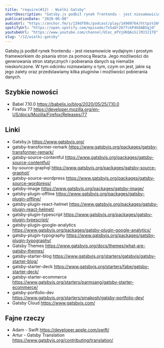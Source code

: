 ```yaml
---
title: "require(#12) - Wielki Gatsby"
shortDescription: "Gatsby.js podbił rynek frontendu - jest niesamowicie wydajnym i prostym frameworkiem do pisania stron za pomocą Reacta. Jego możliwości do generowania stron statycznych i pobierania danych są niemalże nieskończone. W tym odcinku rozmawiamy o tym, czym on jest, jakie są jego zalety oraz przedstawiamy kilka pluginów i możliwości pobierania danych."
publicationDate: "2020-06-08"
audioUrl: "https://anchor.fm/s/139df89c/podcast/play/14909764/https%3A%2F%2Fd3ctxlq1ktw2nl.cloudfront.net%2Fproduction%2F2020-5-8%2F80559771-48000-2-37cf37f6cbd5b.mp3"
spotifyUrl: "https://open.spotify.com/episode/7x5aOr2677ckP4kOABSqjO"
youtubeUrl: "https://www.youtube.com/channel/UCec_mTVjUKQAsSilMJ3J1TQ"
slug: "/12/wielki-gatsby"
---
```


Gatsby.js podbił rynek frontendu - jest niesamowicie wydajnym i prostym frameworkiem do pisania stron za pomocą Reacta. Jego możliwości do generowania stron statycznych i pobierania danych są niemalże nieskończone. W tym odcinku rozmawiamy o tym, czym on jest, jakie są jego zalety oraz przedstawiamy kilka pluginów i możliwości pobierania danych.

## Szybkie nowości

- Babel 7.10.0 https://babeljs.io/blog/2020/05/25/7.10.0
- Firefox 77 https://developer.mozilla.org/en-US/docs/Mozilla/Firefox/Releases/77

## Linki

- Gatsby.js https://www.gatsbyjs.org/
- gatsby-transformer-remark https://www.gatsbyjs.org/packages/gatsby-transformer-remark/
- gatsby-source-contentful https://www.gatsbyjs.org/packages/gatsby-source-contentful/
- by-source-graphql https://www.gatsbyjs.org/packages/gatsby-source-graphql/
- gatsby-source-wordpress https://www.gatsbyjs.org/packages/gatsby-source-wordpress/
- gatsby-image https://www.gatsbyjs.org/packages/gatsby-image/
- gatsby-plugin-offline https://www.gatsbyjs.org/packages/gatsby-plugin-offline/
- gatsby-plugin-react-helmet https://www.gatsbyjs.org/packages/gatsby-plugin-react-helmet/
- gatsby-plugin-typescript https://www.gatsbyjs.org/packages/gatsby-plugin-typescript/
- gatsby-plugin-google-analytics https://www.gatsbyjs.org/packages/gatsby-plugin-google-analytics/
- gatsby-plugin-typography https://www.gatsbyjs.org/packages/gatsby-plugin-typography/
- Gatsby Themes https://www.gatsbyjs.org/docs/themes/what-are-gatsby-themes/
- gatsby-starter-blog https://www.gatsbyjs.org/starters/gatsbyjs/gatsby-starter-blog/
- gatsby-starter-deck https://www.gatsbyjs.org/starters/fabe/gatsby-starter-deck/
- gatsby-starter-ecommerce https://www.gatsbyjs.org/starters/parmsang/gatsby-starter-ecommerce/
- gatsby-portfolio-dev https://www.gatsbyjs.org/starters/smakosh/gatsby-portfolio-dev/
- Gatsby Cloud https://www.gatsbyjs.com/

## Fajne rzeczy

- Adam - Swift https://developer.apple.com/swift/
- Artur - Gatsby Translation https://www.gatsbyjs.org/contributing/translation/
